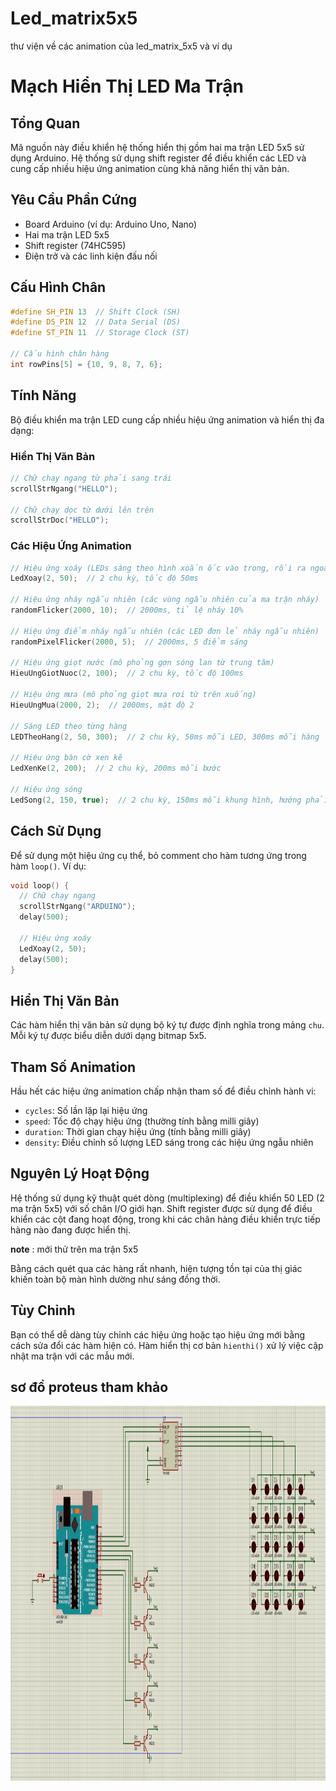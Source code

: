 # Led_matrix5x5
thư viện về các animation của led_matrix_5x5 và ví dụ 

# Mạch Hiển Thị LED Ma Trận

## Tổng Quan

Mã nguồn này điều khiển hệ thống hiển thị gồm hai ma trận LED 5x5 sử dụng Arduino. Hệ thống sử dụng shift register để điều khiển các LED và cung cấp nhiều hiệu ứng animation cùng khả năng hiển thị văn bản.

## Yêu Cầu Phần Cứng

- Board Arduino (ví dụ: Arduino Uno, Nano)
- Hai ma trận LED 5x5
- Shift register (74HC595)
- Điện trở và các linh kiện đấu nối

## Cấu Hình Chân

```cpp
#define SH_PIN 13  // Shift Clock (SH)
#define DS_PIN 12  // Data Serial (DS)
#define ST_PIN 11  // Storage Clock (ST)

// Cấu hình chân hàng
int rowPins[5] = {10, 9, 8, 7, 6};
```

## Tính Năng

Bộ điều khiển ma trận LED cung cấp nhiều hiệu ứng animation và hiển thị đa dạng:

### Hiển Thị Văn Bản
```cpp
// Chữ chạy ngang từ phải sang trái
scrollStrNgang("HELLO");

// Chữ chạy dọc từ dưới lên trên
scrollStrDoc("HELLO");
```

### Các Hiệu Ứng Animation

```cpp
// Hiệu ứng xoáy (LEDs sáng theo hình xoắn ốc vào trong, rồi ra ngoài)
LedXoay(2, 50);  // 2 chu kỳ, tốc độ 50ms

// Hiệu ứng nháy ngẫu nhiên (các vùng ngẫu nhiên của ma trận nháy)
randomFlicker(2000, 10);  // 2000ms, tỉ lệ nháy 10%

// Hiệu ứng điểm nháy ngẫu nhiên (các LED đơn lẻ nháy ngẫu nhiên)
randomPixelFlicker(2000, 5);  // 2000ms, 5 điểm sáng

// Hiệu ứng giọt nước (mô phỏng gợn sóng lan từ trung tâm)
HieuUngGiotNuoc(2, 100);  // 2 chu kỳ, tốc độ 100ms

// Hiệu ứng mưa (mô phỏng giọt mưa rơi từ trên xuống)
HieuUngMua(2000, 2);  // 2000ms, mật độ 2

// Sáng LED theo từng hàng
LEDTheoHang(2, 50, 300);  // 2 chu kỳ, 50ms mỗi LED, 300ms mỗi hàng

// Hiệu ứng bàn cờ xen kẽ
LedXenKe(2, 200);  // 2 chu kỳ, 200ms mỗi bước

// Hiệu ứng sóng
LedSong(2, 150, true);  // 2 chu kỳ, 150ms mỗi khung hình, hướng phải sang trái
```

## Cách Sử Dụng

Để sử dụng một hiệu ứng cụ thể, bỏ comment cho hàm tương ứng trong hàm `loop()`. Ví dụ:

```cpp
void loop() {
  // Chữ chạy ngang
  scrollStrNgang("ARDUINO");
  delay(500);
  
  // Hiệu ứng xoáy
  LedXoay(2, 50);
  delay(500);
}
```

## Hiển Thị Văn Bản

Các hàm hiển thị văn bản sử dụng bộ ký tự được định nghĩa trong mảng `chu`. Mỗi ký tự được biểu diễn dưới dạng bitmap 5x5.

## Tham Số Animation

Hầu hết các hiệu ứng animation chấp nhận tham số để điều chỉnh hành vi:

- `cycles`: Số lần lặp lại hiệu ứng
- `speed`: Tốc độ chạy hiệu ứng (thường tính bằng milli giây)
- `duration`: Thời gian chạy hiệu ứng (tính bằng milli giây)
- `density`: Điều chỉnh số lượng LED sáng trong các hiệu ứng ngẫu nhiên

## Nguyên Lý Hoạt Động

Hệ thống sử dụng kỹ thuật quét dòng (multiplexing) để điều khiển 50 LED (2 ma trận 5x5) với số chân I/O giới hạn. Shift register được sử dụng để điều khiển các cột đang hoạt động, trong khi các chân hàng điều khiển trực tiếp hàng nào đang được hiển thị.

**note** : mới thử trên ma trận 5x5

Bằng cách quét qua các hàng rất nhanh, hiện tượng tồn tại của thị giác khiến toàn bộ màn hình dường như sáng đồng thời.

## Tùy Chỉnh

Bạn có thể dễ dàng tùy chỉnh các hiệu ứng hoặc tạo hiệu ứng mới bằng cách sửa đổi các hàm hiện có. Hàm hiển thị cơ bản `hienthi()` xử lý việc cập nhật ma trận với các mẫu mới.

## sơ đồ proteus tham khảo 
<img src="img/SoDoNguyenLy.png" alt="bước 3" width="800" height="600">

